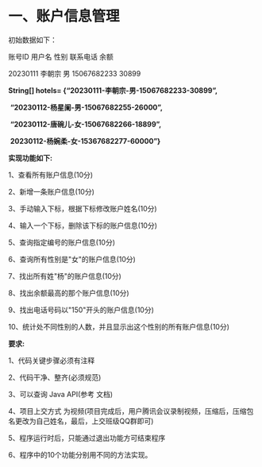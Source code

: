 # 一、账户信息管理



初始数据如下：



账号ID			用户名	性别			联系电话			余额

20230111	李朝宗		男			15067682233	30899



**String[] hotels= {“20230111-李朝宗-男-15067682233-30899”,**

​							**“20230112-杨星阑-男-15067682255-26000”,**

​							**“20230112-唐碗儿-女-15067682266-18899”,**

​							**20230112-杨婉柔-女-15367682277-60000”}**



**实现功能如下:**



1、查看所有账户信息(10分)

2、新增一条账户信息(10分)

3、手动输入下标，根据下标修改账户姓名(10分)

4、输入一个下标，删除该下标的账户信息(10分)

5、查询指定编号的账户信息(10分)

6、查询所有性别是"女"的账户信息(10分)

7、找出所有姓"杨"的账户信息(10分)

8、找出余额最高的那个账户信息(10分)

9、找出电话号码以"150"开头的账户信息(10分)

10、统计处不同性别的人数，并且显示出这个性别的所有账户信息(10分)





**要求:**

1、代码关键步骤必须有注释

2、代码干净、整齐(必须规范)

3、可以查询  Java API(参考 文档)

4、项目上交方式 为视频(项目完成后，用户腾讯会议录制视频，压缩后，压缩包名更改为自己姓名，最后，上交班级QQ群即可)

5、程序运行时后，只能通过退出功能方可结束程序

6、程序中的10个功能分别用不同的方法实现。


